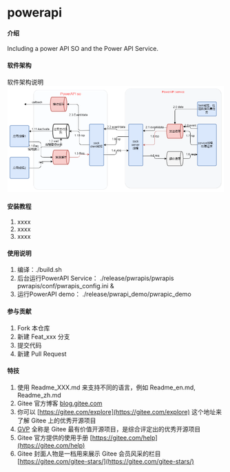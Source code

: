 # powerapi

#### 介绍
Including a power API SO and the Power API Service.

#### 软件架构
软件架构说明
![代码架构](./res/arch.png)

#### 安装教程

1.  xxxx
2.  xxxx
3.  xxxx

#### 使用说明

1. 编译：./build.sh
2. 后台运行PowerAPI Service： ./release/pwrapis/pwrapis pwrapis/conf/pwrapis_config.ini &
3. 运行PowerAPI demo： ./release/pwrapi_demo/pwrapic_demo

#### 参与贡献

1.  Fork 本仓库
2.  新建 Feat_xxx 分支
3.  提交代码
4.  新建 Pull Request


#### 特技

1.  使用 Readme\_XXX.md 来支持不同的语言，例如 Readme\_en.md, Readme\_zh.md
2.  Gitee 官方博客 [blog.gitee.com](https://blog.gitee.com)
3.  你可以 [https://gitee.com/explore](https://gitee.com/explore) 这个地址来了解 Gitee 上的优秀开源项目
4.  [GVP](https://gitee.com/gvp) 全称是 Gitee 最有价值开源项目，是综合评定出的优秀开源项目
5.  Gitee 官方提供的使用手册 [https://gitee.com/help](https://gitee.com/help)
6.  Gitee 封面人物是一档用来展示 Gitee 会员风采的栏目 [https://gitee.com/gitee-stars/](https://gitee.com/gitee-stars/)
